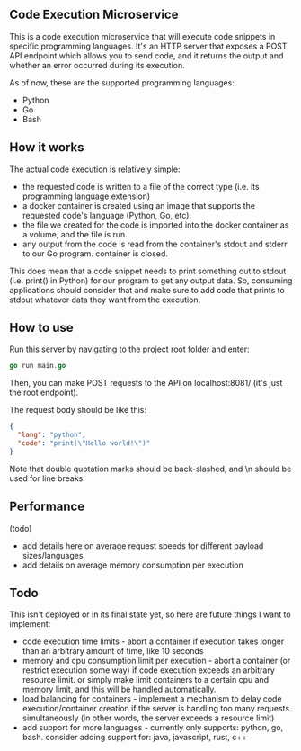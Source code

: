 ## Code Execution Microservice
This is a code execution microservice that will execute code snippets in specific programming languages.
It's an HTTP server that exposes a POST API endpoint which allows you to send code, and it returns the output and whether an error occurred during its execution.

As of now, these are the supported programming languages:
* Python
* Go
* Bash

## How it works
The actual code execution is relatively simple: 
* the requested code is written to a file of the correct type (i.e. its programming language extension)
* a docker container is created using an image that supports the requested code's language (Python, Go, etc).
* the file we created for the code is imported into the docker container as a volume, and the file is run.
* any output from the code is read from the container's stdout and stderr to our Go program. container is closed.

This does mean that a code snippet needs to print something out to stdout (i.e. print() in Python) for our program to get any output data.
So, consuming applications should consider that and make sure to add code that prints to stdout whatever data they want from the execution.

## How to use
Run this server by navigating to the project root folder and enter:
```go
go run main.go
```

Then, you can make POST requests to the API on localhost:8081/ (it's just the root endpoint).

The request body should be like this:
```json
{
  "lang": "python",
  "code": "print(\"Hello world!\")"
}
```
Note that double quotation marks should be back-slashed, and \n should be used for line breaks.

## Performance
(todo)
* add details here on average request speeds for different payload sizes/languages
* add details on average memory consumption per execution

## Todo
This isn't deployed or in its final state yet, so here are future things I want to implement:
* code execution time limits - abort a container if execution takes longer than an arbitrary amount of time, like 10 seconds
* memory and cpu consumption limit per execution - abort a container (or restrict execution some way) if code execution exceeds an arbitrary resource limit.
  or simply make limit containers to a certain cpu and memory limit, and this will be handled automatically.
* load balancing for containers - implement a mechanism to delay code execution/container creation if the server is handling too many requests simultaneously (in other words, the server exceeds a resource limit)
* add support for more languages - currently only supports: python, go, bash.  consider adding support for: java, javascript, rust, c++
